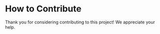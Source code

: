 # How to Contribute

Thank you for considering contributing to this project! We appreciate your help. 
